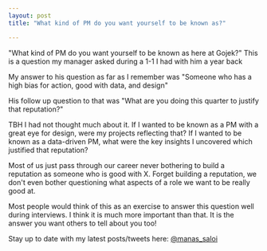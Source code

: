 ```yaml
---
layout: post
title: "What kind of PM do you want yourself to be known as?"

---
```


"What kind of PM do you want yourself to be known as here at Gojek?" This is a question my manager asked during a 1-1 I had with him a year back

My answer to his question as far as I remember was "Someone who has a high bias for action, good with data, and design"

His follow up question to that was "What are you doing this quarter to justify that reputation?"

TBH I had not thought much about it. If I wanted to be known as a PM with a great eye for design, were my projects reflecting that? If I wanted to be known as a data-driven PM, what were the key insights I uncovered which justified that reputation? 

Most of us just pass through our career never bothering to build a reputation as someone who is good with X. Forget building a reputation, we don't even bother questioning what aspects of a role we want to be really good at.

Most people would think of this as an exercise to answer this question well during interviews. I think it is much more important than that. It is the answer you want others to tell about you too!


Stay up to date with my latest posts/tweets here: [@manas_saloi](http://twitter.com/manas_saloi)
